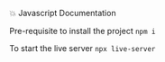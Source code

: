 💥 Javascript Documentation

Pre-requisite to install the project 
```npm i```

To start the live server
```npx live-server```
